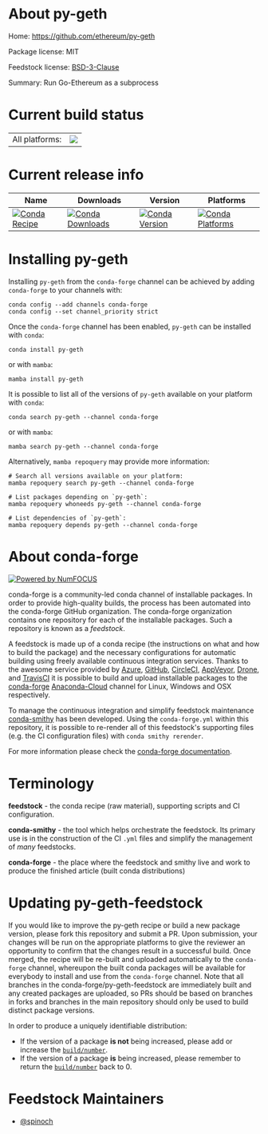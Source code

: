 About py-geth
=============

Home: https://github.com/ethereum/py-geth

Package license: MIT

Feedstock license: [BSD-3-Clause](https://github.com/conda-forge/py-geth-feedstock/blob/main/LICENSE.txt)

Summary: Run Go-Ethereum as a subprocess

Current build status
====================


<table><tr><td>All platforms:</td>
    <td>
      <a href="https://dev.azure.com/conda-forge/feedstock-builds/_build/latest?definitionId=18580&branchName=main">
        <img src="https://dev.azure.com/conda-forge/feedstock-builds/_apis/build/status/py-geth-feedstock?branchName=main">
      </a>
    </td>
  </tr>
</table>

Current release info
====================

| Name | Downloads | Version | Platforms |
| --- | --- | --- | --- |
| [![Conda Recipe](https://img.shields.io/badge/recipe-py--geth-green.svg)](https://anaconda.org/conda-forge/py-geth) | [![Conda Downloads](https://img.shields.io/conda/dn/conda-forge/py-geth.svg)](https://anaconda.org/conda-forge/py-geth) | [![Conda Version](https://img.shields.io/conda/vn/conda-forge/py-geth.svg)](https://anaconda.org/conda-forge/py-geth) | [![Conda Platforms](https://img.shields.io/conda/pn/conda-forge/py-geth.svg)](https://anaconda.org/conda-forge/py-geth) |

Installing py-geth
==================

Installing `py-geth` from the `conda-forge` channel can be achieved by adding `conda-forge` to your channels with:

```
conda config --add channels conda-forge
conda config --set channel_priority strict
```

Once the `conda-forge` channel has been enabled, `py-geth` can be installed with `conda`:

```
conda install py-geth
```

or with `mamba`:

```
mamba install py-geth
```

It is possible to list all of the versions of `py-geth` available on your platform with `conda`:

```
conda search py-geth --channel conda-forge
```

or with `mamba`:

```
mamba search py-geth --channel conda-forge
```

Alternatively, `mamba repoquery` may provide more information:

```
# Search all versions available on your platform:
mamba repoquery search py-geth --channel conda-forge

# List packages depending on `py-geth`:
mamba repoquery whoneeds py-geth --channel conda-forge

# List dependencies of `py-geth`:
mamba repoquery depends py-geth --channel conda-forge
```


About conda-forge
=================

[![Powered by
NumFOCUS](https://img.shields.io/badge/powered%20by-NumFOCUS-orange.svg?style=flat&colorA=E1523D&colorB=007D8A)](https://numfocus.org)

conda-forge is a community-led conda channel of installable packages.
In order to provide high-quality builds, the process has been automated into the
conda-forge GitHub organization. The conda-forge organization contains one repository
for each of the installable packages. Such a repository is known as a *feedstock*.

A feedstock is made up of a conda recipe (the instructions on what and how to build
the package) and the necessary configurations for automatic building using freely
available continuous integration services. Thanks to the awesome service provided by
[Azure](https://azure.microsoft.com/en-us/services/devops/), [GitHub](https://github.com/),
[CircleCI](https://circleci.com/), [AppVeyor](https://www.appveyor.com/),
[Drone](https://cloud.drone.io/welcome), and [TravisCI](https://travis-ci.com/)
it is possible to build and upload installable packages to the
[conda-forge](https://anaconda.org/conda-forge) [Anaconda-Cloud](https://anaconda.org/)
channel for Linux, Windows and OSX respectively.

To manage the continuous integration and simplify feedstock maintenance
[conda-smithy](https://github.com/conda-forge/conda-smithy) has been developed.
Using the ``conda-forge.yml`` within this repository, it is possible to re-render all of
this feedstock's supporting files (e.g. the CI configuration files) with ``conda smithy rerender``.

For more information please check the [conda-forge documentation](https://conda-forge.org/docs/).

Terminology
===========

**feedstock** - the conda recipe (raw material), supporting scripts and CI configuration.

**conda-smithy** - the tool which helps orchestrate the feedstock.
                   Its primary use is in the construction of the CI ``.yml`` files
                   and simplify the management of *many* feedstocks.

**conda-forge** - the place where the feedstock and smithy live and work to
                  produce the finished article (built conda distributions)


Updating py-geth-feedstock
==========================

If you would like to improve the py-geth recipe or build a new
package version, please fork this repository and submit a PR. Upon submission,
your changes will be run on the appropriate platforms to give the reviewer an
opportunity to confirm that the changes result in a successful build. Once
merged, the recipe will be re-built and uploaded automatically to the
`conda-forge` channel, whereupon the built conda packages will be available for
everybody to install and use from the `conda-forge` channel.
Note that all branches in the conda-forge/py-geth-feedstock are
immediately built and any created packages are uploaded, so PRs should be based
on branches in forks and branches in the main repository should only be used to
build distinct package versions.

In order to produce a uniquely identifiable distribution:
 * If the version of a package **is not** being increased, please add or increase
   the [``build/number``](https://docs.conda.io/projects/conda-build/en/latest/resources/define-metadata.html#build-number-and-string).
 * If the version of a package **is** being increased, please remember to return
   the [``build/number``](https://docs.conda.io/projects/conda-build/en/latest/resources/define-metadata.html#build-number-and-string)
   back to 0.

Feedstock Maintainers
=====================

* [@spinoch](https://github.com/spinoch/)

